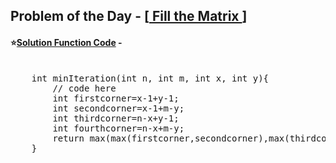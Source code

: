## Problem of the Day - [<a href="https://practice.geeksforgeeks.org/problems/2145720aebf8ea0b07f76b17217b3353a0fbea7f/1"> Fill the Matrix </a>]


#### ⭐<ins>Solution Function Code</ins> -
<pre>

    int minIteration(int n, int m, int x, int y){    
        // code here
        int firstcorner=x-1+y-1;
        int secondcorner=x-1+m-y;
        int thirdcorner=n-x+y-1;
        int fourthcorner=n-x+m-y;
        return max(max(firstcorner,secondcorner),max(thirdcorner,fourthcorner));
    }
</pre>
